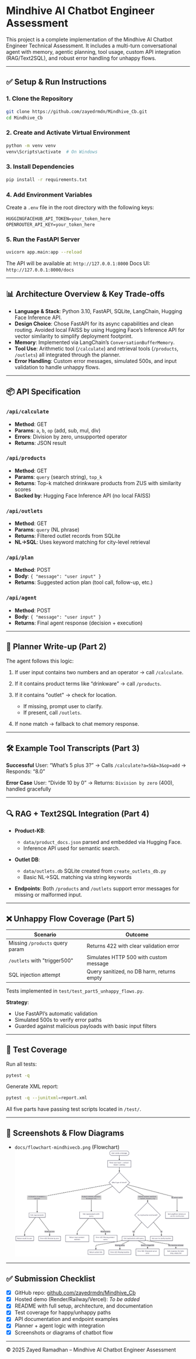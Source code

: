 # Mindhive AI Chatbot Engineer Assessment

This project is a complete implementation of the Mindhive AI Chatbot Engineer Technical Assessment. It includes a multi-turn conversational agent with memory, agentic planning, tool usage, custom API integration (RAG/Text2SQL), and robust error handling for unhappy flows.

---

## ✅ Setup & Run Instructions

### 1. Clone the Repository

```bash
git clone https://github.com/zayedrmdn/Mindhive_Cb.git
cd Mindhive_Cb
```

### 2. Create and Activate Virtual Environment

```bash
python -m venv venv
venv\Scripts\activate  # On Windows
```

### 3. Install Dependencies

```bash
pip install -r requirements.txt
```

### 4. Add Environment Variables

Create a `.env` file in the root directory with the following keys:

```
HUGGINGFACEHUB_API_TOKEN=your_token_here
OPENROUTER_API_KEY=your_token_here
```

### 5. Run the FastAPI Server

```bash
uvicorn app.main:app --reload
```

The API will be available at:
`http://127.0.0.1:8000`
Docs UI: `http://127.0.0.1:8000/docs`

---

## 📊 Architecture Overview & Key Trade-offs

* **Language & Stack**: Python 3.10, FastAPI, SQLite, LangChain, Hugging Face Inference API.
* **Design Choice**: Chose FastAPI for its async capabilities and clean routing. Avoided local FAISS by using Hugging Face’s Inference API for vector similarity to simplify deployment footprint.
* **Memory**: Implemented via LangChain’s `ConversationBufferMemory`.
* **Tool Use**: Arithmetic tool (`/calculate`) and retrieval tools (`/products`, `/outlets`) all integrated through the planner.
* **Error Handling**: Custom error messages, simulated 500s, and input validation to handle unhappy flows.

---

## 📦 API Specification

### `/api/calculate`

* **Method**: GET
* **Params**: `a`, `b`, `op` (add, sub, mul, div)
* **Errors**: Division by zero, unsupported operator
* **Returns**: JSON result

### `/api/products`

* **Method**: GET
* **Params**: `query` (search string), `top_k`
* **Returns**: Top-k matched drinkware products from ZUS with similarity scores
* **Backed by**: Hugging Face Inference API (no local FAISS)

### `/api/outlets`

* **Method**: GET
* **Params**: `query` (NL phrase)
* **Returns**: Filtered outlet records from SQLite
* **NL→SQL**: Uses keyword matching for city-level retrieval

### `/api/plan`

* **Method**: POST
* **Body**: `{ "message": "user input" }`
* **Returns**: Suggested action plan (tool call, follow-up, etc.)

### `/api/agent`

* **Method**: POST
* **Body**: `{ "message": "user input" }`
* **Returns**: Final agent response (decision + execution)

---

## 🧠 Planner Write-up (Part 2)

The agent follows this logic:

1. If user input contains two numbers and an operator → call `/calculate`.
2. If it contains product terms like “drinkware” → call `/products`.
3. If it contains "outlet" → check for location.

   * If missing, prompt user to clarify.
   * If present, call `/outlets`.
4. If none match → fallback to chat memory response.

---

## 🛠️ Example Tool Transcripts (Part 3)

**Successful**
User: “What’s 5 plus 3?”
→ Calls `/calculate?a=5&b=3&op=add` → Responds: “8.0”

**Error Case**
User: “Divide 10 by 0”
→ Returns: `Division by zero` (400), handled gracefully

---

## 🔍 RAG + Text2SQL Integration (Part 4)

* **Product-KB**:

  * `data/product_docs.json` parsed and embedded via Hugging Face.
  * Inference API used for semantic search.

* **Outlet DB**:

  * `data/outlets.db` SQLite created from `create_outlets_db.py`
  * Basic NL→SQL matching via string keywords

* **Endpoints**: Both `/products` and `/outlets` support error messages for missing or malformed input.

---

## ❌ Unhappy Flow Coverage (Part 5)

| Scenario                        | Outcome                                    |
| ------------------------------- | ------------------------------------------ |
| Missing `/products` query param | Returns 422 with clear validation error    |
| `/outlets` with "trigger500"    | Simulates HTTP 500 with custom message     |
| SQL injection attempt           | Query sanitized, no DB harm, returns empty |

Tests implemented in `test/test_part5_unhappy_flows.py`.

**Strategy**:

* Use FastAPI’s automatic validation
* Simulated 500s to verify error paths
* Guarded against malicious payloads with basic input filters

---

## 🦖 Test Coverage

Run all tests:

```bash
pytest -q
```

Generate XML report:

```bash
pytest -q --junitxml=report.xml
```

All five parts have passing test scripts located in `/test/`.

---

## 📸 Screenshots & Flow Diagrams

* `docs/flowchart-mindhivecb.png` (Flowchart)
![Chatbot Flowchart](docs/flowchart-mindhivecb.png)

---

## ✅ Submission Checklist

* [x] GitHub repo: [github.com/zayedrmdn/Mindhive\_Cb](https://github.com/zayedrmdn/Mindhive_Cb)
* [x] Hosted demo (Render/Railway/Vercel): *To be added*
* [x] README with full setup, architecture, and documentation
* [x] Test coverage for happy/unhappy paths
* [x] API documentation and endpoint examples
* [x] Planner + agent logic with integration
* [x] Screenshots or diagrams of chatbot flow

---

© 2025 Zayed Ramadhan – Mindhive AI Chatbot Engineer Assessment
